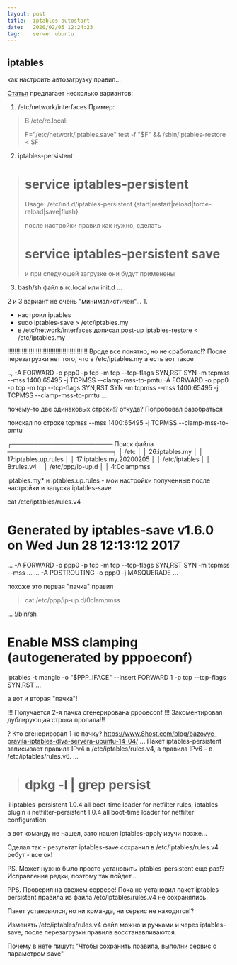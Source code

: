 ```yaml
---
layout: post
title:  iptables autostart
date:   2020/02/05 12:24:23
tag:    server ubuntu
---
```



## iptables
как настроить автозагрузку правил...

[Статья](https://qna.habr.com/q/34551)
предлагает несколько вариантов:
1. /etc/network/interfaces
Пример:
>В /etc/rc.local:
>
>F="/etc/network/iptables.save"
>test -f "$F" && /sbin/iptables-restore < $F

2. iptables-persistent

># service iptables-persistent
>Usage: /etc/init.d/iptables-persistent {start|restart|reload|force-reload|save|flush}
>
>после настройки правил как нужно, сделать 
># service iptables-persistent save 
>и при следующей загрузке они будут применены

3. bash/sh файл в rc.local или init.d
...

2 и 3 вариант не очень "минималистичен"...
1. 
- настроил iptables
- sudo iptables-save > /etc/iptables.my
- в /etc/network/interfaces дописал
post-up iptables-restore < /etc/iptables.my

!!!!!!!!!!!!!!!!!!!!!!!!!!!!!!!!!!!!!!!!!!!!!
Вроде все понятно, но не сработало!?
После перезагрузки нет того, что в /etc/iptables.my
а есть вот такое

  ..,
  -A FORWARD -o ppp0 -p tcp -m tcp --tcp-flags SYN,RST SYN -m tcpmss --mss 1400:65495 -j TCPMSS --clamp-mss-to-pmtu
  -A FORWARD -o ppp0 -p tcp -m tcp --tcp-flags SYN,RST SYN -m tcpmss --mss 1400:65495 -j TCPMSS --clamp-mss-to-pmtu
  ...

почему-то две одинаковых строки!?
откуда? Попробовал разобраться

поискал по строке
tcpmss --mss 1400:65495 -j TCPMSS --clamp-mss-to-pmtu

  ┌─────────────────────── Поиск файла ────────────────────────┐
  │ /etc                                                       │
  │     26:iptables.my                                         │
  │     17:iptables.up.rules                                   │
  │     17:iptables.my.20200205                                │
  │ /etc/iptables                                              │
  │     8:rules.v4                                             │
  │ /etc/ppp/ip-up.d                                           │
  │     4:0clampmss       

iptables.my* и iptables.up.rules - мои настройки полученные
после настройки и запуска iptables-save

cat /etc/iptables/rules.v4

  # Generated by iptables-save v1.6.0 on Wed Jun 28 12:13:12 2017
  ...
  -A FORWARD -o ppp0 -p tcp -m tcp --tcp-flags SYN,RST SYN -m tcpmss --mss ...
  ...
  -A POSTROUTING -o ppp0 -j MASQUERADE
  ...

похоже это первая "пачка" правил

> cat /etc/ppp/ip-up.d/0clampmss

  ...
  !/bin/sh
  # Enable MSS clamping (autogenerated by pppoeconf)
  
  iptables -t mangle -o "$PPP_IFACE" --insert FORWARD 1 -p tcp --tcp-flags SYN,RST
  ...

а вот и вторая "пачка"!

!!! Получается 2-я пачка сгенерирована pppoeconf !!!
Закоментировал дублирующая строка пропала!!!

? Кто сгенерировал 1-ю пачку?
https://www.8host.com/blog/bazovye-pravila-iptables-dlya-servera-ubuntu-14-04/
...
Пакет iptables-persistent записывает правила IPv4 в /etc/iptables/rules.v4, а правила IPv6 – в /etc/iptables/rules.v6.
...

> # dpkg -l | grep persist

  ii  iptables-persistent                 1.0.4                                      all          boot-time loader for netfilter rules, iptables plugin
  ii  netfilter-persistent                1.0.4                                      all          boot-time loader for netfilter configuration
  

а вот команду не нашел, зато нашел
iptables-apply
изучи позже...

Сделал так - результат iptables-save сохранил в 
/etc/iptables/rules.v4
ребут - все ок!

PS. Может нужно было просто установить iptables-persistent еще раз!?
Исправления редки, поэтому так пойдет...

PPS. Проверил на свежем сервере!
Пока не установил пакет iptables-persistent правила 
из файла /etc/iptables/rules.v4 не сохранялись.

Пакет установился, но ни команда, ни сервис не находятся!?

Изменять /etc/iptables/rules.v4 файл можно и ручками и через
iptables-save, после перезагрузки правилв восстанавливаются.

Почему в нете пишут: "Чтобы сохранить правила, выполни сервис с параметром save"

